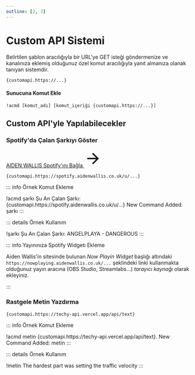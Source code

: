 ```yaml
---
outline: [2, 3]
---
```


# Custom API Sistemi <Badge type="warning" text="NEW"/>

Belirtilen şablon aracılığıyla bir URL'ye GET isteği göndermenize ve kanalınıza eklemiş olduğunuz özel komut aracılığıyla yanıt almanıza olanak tanıyan sistemdir.

```
{customapi.https://...}
```

#### Sunucuna Komut Ekle

```
!acmd [komut_adı] [komut_içeriği {customapi.https://...}]
```

## Custom API'yle Yapılabilecekler

### Spotify'da Çalan Şarkıyı Göster <Badge type="warning" text="NEW"/>

<!-- AidenWallis - CONTENT REFERANCE LARGE -->
<style src="@theme/style.css" scoped></style>
<div>
    <a class="content-ref" href="https://spotify.aidenwallis.co.uk/" target="blank_">
        <span class="ref-details">
            <span class="content-ref-section-title">AIDEN WALLIS</span>
            <span class="content-ref-page-title">Spotify'ını Bağla</span>
        </span>
        <svg style="width:48px;height:48px;" viewBox="0 0 24 24" class="content-ref-svg" aria-hidden="true"><path fill="currentColor" d="M4,11V13H16L10.5,18.5L11.92,19.92L19.84,12L11.92,4.08L10.5,5.5L16,11H4Z"></path></svg>
    </a>
</div>


```
{customapi.https://spotify.aidenwallis.co.uk/u/...}
```
::: info Örnek Komut Ekleme
<!-- EXAMPLE - Custom Commands -->
<DiscordMessages>
	<DiscordMessage profile="user">
		!acmd şarkı Şu An Çalan Şarkı: {customapi.https://spotify.aidenwallis.co.uk/u/...}
	</DiscordMessage>
	<DiscordMessage profile="bot" role-color="#1fab89" >
		New Command Added: şarkı
	</DiscordMessage>
</DiscordMessages>
:::

::: details Örnek Kullanım
<!-- EXAMPLE - Custom Commands -->
<DiscordMessages>
	<DiscordMessage profile="user">
		!şarkı
	</DiscordMessage>
	<DiscordMessage profile="bot" role-color="#1fab89" >
		Şu An Çalan Şarkı: ANGELPLAYA - DANGEROUS
	</DiscordMessage>
</DiscordMessages>
:::

::: info Yayınınıza Spotify Widgetı Ekleme

Aiden Wallis'in sitesinde bulunan _Now Playin Widget_ başlığı altındaki `https://nowplaying.aidenwallis.co.uk/...` şeklindeki linki kullanmakta olduğunuz yayın aracına (OBS Studio, Streamlabs...) _tarayıcı kaynağı_ olarak ekleyiniz.

:::

### Rastgele Metin Yazdırma <Badge type="warning" text="NEW"/>

```
{customapi.https://techy-api.vercel.app/api/text}
```
::: info Örnek Komut Ekleme
<!-- EXAMPLE - Custom Commands -->
<DiscordMessages>
	<DiscordMessage profile="user">
		!acmd metin {customapi.https://techy-api.vercel.app/api/text}.
	</DiscordMessage>
	<DiscordMessage profile="bot" role-color="#1fab89" >
		New Command Added: metin
	</DiscordMessage>
</DiscordMessages>
:::

::: details Örnek Kullanım
<!-- EXAMPLE - Custom Commands -->
<DiscordMessages>
	<DiscordMessage profile="user">
		!metin
	</DiscordMessage>
	<DiscordMessage profile="bot" role-color="#1fab89" >
		The hardest part was setting the traffic velocity
	</DiscordMessage>
</DiscordMessages>
:::

